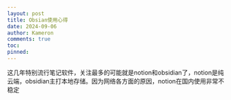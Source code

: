 ```yaml
---
layout: post
title: Obsian使用心得
date: 2024-09-06
author: Kameron
comments: true
toc: 
pinned:
---
```

这几年特别流行笔记软件，关注最多的可能就是notion和obsidian了，notion是纯云端，obsidian主打本地存储。因为网络各方面的原因，notion在国内使用非常不稳定
